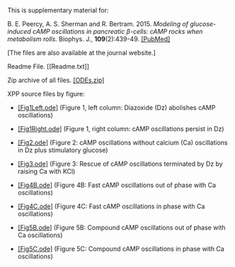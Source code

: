 
This is supplementary material for:

B. E. Peercy, A. S. Sherman and R. Bertram. 2015. *Modeling of glucose-induced cAMP oscillations in pancreatic β-cells: cAMP rocks when metabolism rolls*. Biophys. J., __109__(2):439-49. [[PubMed]](https://pubmed.ncbi.nlm.nih.gov/26200880/)

[The files are also available at the journal website.]

Readme File. [[Readme.txt]]

Zip archive of all files. [[ODEs.zip]](ODEs.zip)

XPP source files by figure:

*	[[Fig1Left.ode]](Fig1Left.ode) (Figure 1, left column: Diazoxide (Dz) abolishes cAMP oscillations)

*	[[Fig1Right.ode]](Fig1Right.ode) (Figure 1, right column: cAMP oscillations persist in Dz)

*	[[Fig2.ode]](Fig2.ode) (Figure 2: cAMP oscillations without calcium (Ca) oscillations in Dz plus stimulatory glucose)

*	[[Fig3.ode]](Fig3.ode) (Figure 3: Rescue of cAMP oscillations terminated by Dz by raising Ca with KCl)

*	[[Fig4B.ode]](Fig4B.ode) (Figure 4B: Fast cAMP oscillations out of phase with Ca oscillations)

*	[[Fig4C.ode]](Fig4C.ode) (Figure 4C: Fast cAMP oscillations in phase with Ca oscillations)

*	[[Fig5B.ode]](Fig5B.ode) (Figure 5B: Compound cAMP oscillations out of phase with Ca oscillations)

*	[[Fig5C.ode]](Fig5C.ode) (Figure 5C: Compound cAMP oscillations in phase with Ca oscillations)
